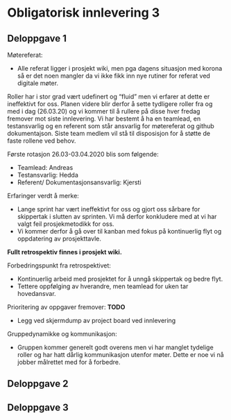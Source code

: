 # Obligatorisk innlevering 3

## Deloppgave 1
Møtereferat:
- Alle referat ligger i prosjekt wiki, men pga dagens situasjon med korona så er det noen mangler da vi ikke fikk inn nye rutiner for referat ved digitale møter.

Roller har i stor grad vært udefinert og “fluid” men vi erfarer at dette er ineffektivt for oss. Planen videre blir derfor å sette tydligere roller fra og med i dag (26.03.20) og vi kommer til å rullere på disse hver fredag fremover mot siste innlevering.
Vi har bestemt å ha en teamlead, en testansvarlig og en referent som står ansvarlig for møtereferat og github dokumentajson. Siste team medlem vil stå til disposisjon for å støtte de faste rollene ved behov.

Første rotasjon 26.03-03.04.2020 blis som følgende:
- Teamlead: Andreas
- Testansvarlig: Hedda
- Referent/ Dokumentasjonsansvarlig: Kjersti

Erfaringer verdt å merke:
- Lange sprint har vært ineffektivt for oss og gjort oss sårbare for skippertak i slutten av sprinten. Vi må derfor konkludere med at vi har valgt feil prosjekmetodikk for oss. 
- Vi kommer derfor å gå over til kanban med fokus på kontinuerlig flyt og oppdatering av prosjekttavle.

**Fullt retrospektiv finnes i prosjekt wiki.**

Forbedringspunkt fra retrospektivet:
- Kontinuerlig arbeid med prosjektet for å unngå skippertak og bedre flyt.
- Tettere oppfølging av hverandre, men teamlead for uken tar hovedansvar.

Prioritering av oppgaver fremover:
**TODO**
- Legg ved skjermdump av project board ved innlevering 

Gruppedynamikke og kommunikasjon:
- Gruppen kommer generelt godt overens men vi har manglet tydelige roller og har hatt dårlig kommunikasjon utenfor møter. Dette er noe vi nå jobber målrettet med for å forbedre.


## Deloppgave 2

## Deloppgave 3